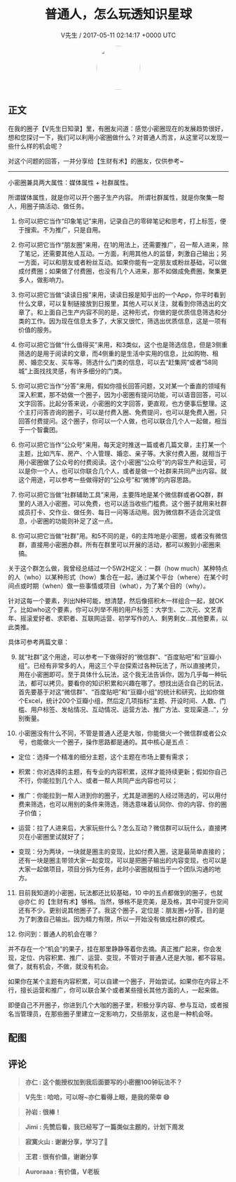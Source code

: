 <h1 align="center">普通人，怎么玩透知识星球</h1>
<p align="center">
    <a>V先生 / 2017-05-11 02:14:17 &#43;0000 UTC</a>
</p>

<div align="center">
    <img src="https://images.zsxq.com/FjZ6UHBywsXfjFf-7tlSVEq4uEn-?e=1590940799&amp;token=kIxbL07-8jAj8w1n4s9zv64FuZZNEATmlU_Vm6zD:r763oWH0xkbmId4peREzEIAOnFQ=" width="100" height="100" style="border:1px solid;border-radius:50%; color:#ffffff"/>
</div>

## 正文

<div>
  

在我的圈子【V先生日知录】里，有圈友问道：感觉小密圈现在的发展趋势很好，想和您探讨一下，我们可以利用小密圈做什么？对普通人而言，从这里可以发现一些什么样的机会呢？

对这个问题的回答，一并分享给【生财有术】的圈友，仅供参考~

--------------------------------------------------

小密圈兼具两大属性：媒体属性 &#43; 社群属性。

所谓媒体属性，就是你可以开个圈子生产内容。
所谓社群属性，就是你聚集一帮人，用圈子搞活动、做任务。

1. 你可以把它当作“印象笔记”来用，记录自己的零碎笔记和思考，打上标签，便于搜索。不为推广，只是自用。

2. 你可以把它当作“朋友圈”来用，在1的用法上，还需要推广，召一帮人进来，除了笔记，还需要其他人互动。一方面，利用其他人的监督，刺激自己输出；另一方面，可以和朋友或者粉丝互动。如果你能有一定朋友或粉丝基础，可以做成付费圈；如果做了付费圈，也没有几个人进来，那不如做成免费圈，聚集更多人，做影响力。

3. 你可以把它当做“读读日报”来用，读读日报是知乎出的一个App，你平时看到什么文章，可以复制链接放到日报里，其他人可以关注，就看到你筛选出的文章了。和上面自己生产内容不同的是，这种形式，你做的是优质信息筛选和分类的工作。因为现在信息太多了，大家又很忙，筛选出优质信息，这是一项有价值的服务。

4. 你可以把它当做“什么值得买”来用，和3类似，这个也是筛选信息，但是3侧重筛选的是用于阅读的文章，而4侧重的是生活中实用的信息，比如购物、租房、婚恋交友、买车等。筛选什么门类的信息，可以去“赶集网”或者“58同城”上面找找灵感，有许多细分的门类。

5. 你可以把它当作“分答”来用，假如你擅长回答问题，又对某一个垂直的领域有深入积累，那不妨做一个圈子，因为小密圈有提问功能，可以语音回答，可以文字回答。比起分答来说，小密圈的文字回答，更直观，也方便事后整理。这个主打问答咨询的圈子，可以是付费入圈、免费提问，也可以是免费入圈，只回答付费提问。这个圈子，你可以一个人做，也可以联合几个人一起做，相当于一个智囊团。

6. 你可以把它当作“公众号”来用，每天定时推送一篇或者几篇文章，主打某一个主题，比如汽车、房产、个人管理、婚恋、亲子等。大家付费入圈，就相当于用小密圈做了公众号的付费阅读。这个小密圈“公众号”的内容生产和运营，可以是你一个人，也可以你联合几个人，或者是做一个社群来共同产出内容。就这个用途，可以参考一些做得好的“公众号”和“微博”的内容思路。

7. 你可以把它当做“社群辅助工具”来用，主要阵地是某个微信群或者QQ群，群里的人进入小密圈，可以免费，也可以适当收些门槛费。这个圈子就用来社群成员打卡、交作业、做任务、每日一问等活动用。因为微信群不适合沉淀信息，小密圈的功能则补足了这一点。

8. 你可以把它当做“社群”用。和5不同的是，6的主阵地是小密圈，或者没有微信群，直接用小密圈办群。所有在群里可以开展的活动，都可以搬到小密圈来搞。

关于这个群怎么做，我曾经总结过一个5W2H定义：一群（how much）某种特点的人（who）以某种形式（how）集合在一起，通过某个平台（where）在某个时间点或时期（when）做一些事情或项目（what），为了某个目的（why）。

针对这每一个要素，列出N种可能，想清楚，然后像搭积木一样组合一起，就OK了。比如who这个要素，你可以列举不用的用户标签：大学生、二次元、文艺青年、摇滚爱好者、求职者、互联网运营、初学写作的人、剩男剩女...其他要素，以此类推。

具体可参考两篇文章：





9. 就“社群”这个用途，可以参考一下做得好的“微信群”、“百度贴吧”和“豆瓣小组”。已经有非常多的人，用这三个平台探索过各种玩法了，所以直接拷贝，用在小密圈即可。至于具体什么玩法，这个我无法告诉你，因为几乎每一种玩法，都可以拷贝。要看你的知识积累和兴趣在哪了。想找出适合自己的玩法，首先要基于对这“微信群”、“百度贴吧”和“豆瓣小组”的统计和研究，比如你做个Excel，统计200个豆瓣小组，然后定几项指标“主题、开设时间、人数、门槛、用户标签、发帖情况、互动情况、运营方法、推广方法、变现渠道...”，分别衡量。

10. 小密圈没有什么不同，不管是普通人还是大咖，你能做火一个微信群或者公众号，也能做火一个圈子，操作思路都是通的。其中核心是五点：

- 定位：选择一个精准的细分主题，这个主题在市场上要有需求；

- 积累：你对选择的主题，有专业的内容积累，这样才能持续更新；假如你自己不行，你能拉到几个人、或者一帮人共同产出内容也可以；

- 推广：你能拉到一帮人进到你的圈子，尤其是进圈的人经过筛选的，可以用付费来筛选，也可以用别的条件来筛选，筛选意味着认同你、你的内容、你的圈子价值；

- 运营：拉了人进来后，大家玩些什么？怎么互动？微信群可以玩什么，直接拷贝在小密圈里试就好了；

- 变现：分为两块，一块就是圈主的变现，比如付费入圈，这是最简单直接的；还有一块是圈主带领大家一起变现，可以是把圈子输出的内容变现，也可以是大家一起做项目，项目分拆为任务，此时小密圈就相当于一个团队沟通的地方。

11. 目前我知道的小密圈，玩法都还比较基础，10 中的五点都做到的圈子，也就 @亦仁 的【生财有术】够格。当然，够格不是完美，是及格，其中可提升空间还有不少。更别说其他圈子了。我这个圈子，定位是：朋友圈&#43;分答，目的是为了刺激自己输出。因为精力有限，所以一开始没有做成社群的模式。

12. 你问到：普通人的机会在哪？

并不存在一个“机会”的果子，挂在那里静静等着你去摘。真正推广起来，你会发现，定位、内容积累、推广、运营、变现，不管对于普通人还是大咖，都不容易。做了，就有机会，不做，就没有机会。

如果你在某个主题有内容积累，可以自建一个圈子，开始尝试。如果你在内容上不行，擅长运营和推广，你可以联合某个或者某些擅长其他方面的人，一起来做。

即便自己不开圈子，你进到几个大咖的圈子里，积极分享内容、参与互动，或者报名当管理员，在那些圈子里建立一定影响力，交些朋友，这也是一种机会呀。
</div>

## 配图
<div class="image" align="center">

</div>

## 评论

<div align="left">
<div>

<blockquote >
<span> <strong>亦仁 : 这个能授权加到我后面要写的小密圈100钟玩法不？ </strong></span>
</blockquote>

<blockquote >
<span> <strong>V先生 : 哈哈，可以呀~亦仁看得上眼，是我的荣幸 😄 </strong></span>
</blockquote>

<blockquote >
<span> <strong>孙岩 : 很棒！ </strong></span>
</blockquote>

<blockquote >
<span> <strong>Jimi : 先赞后看，我已经写了一篇类似主题的，计划下周发 </strong></span>
</blockquote>

<blockquote >
<span> <strong>寂寞火山 : 谢谢分享，学习了🙏 </strong></span>
</blockquote>

<blockquote >
<span> <strong>王君 : 很有价值，谢谢分享 </strong></span>
</blockquote>

<blockquote >
<span> <strong>Auroraaa : 有价值，V老板 </strong></span>
</blockquote>

</div>
</div>